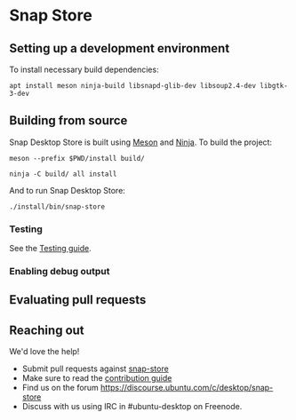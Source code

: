 # Snap Store

## Setting up a development environment

To install necessary build dependencies:

`apt install meson ninja-build libsnapd-glib-dev libsoup2.4-dev libgtk-3-dev`


## Building from source

Snap Desktop Store is built using [Meson][] and [Ninja][]. To build the project:

`meson --prefix $PWD/install build/`

`ninja -C build/ all install`

And to run Snap Desktop Store:

`./install/bin/snap-store`

[meson]: http://mesonbuild.com
[ninja]: https://ninja-build.org/

### Testing

See the [Testing guide](TESTING.md).

### Enabling debug output

## Evaluating pull requests

## Reaching out

We'd love the help!

- Submit pull requests against [snap-store](https://github.com/ubuntu/snap-store/pulls)
- Make sure to read the [contribution guide](CONTRIBUTING.md)
- Find us on the forum https://discourse.ubuntu.com/c/desktop/snap-store
- Discuss with us using IRC in #ubuntu-desktop on Freenode.
